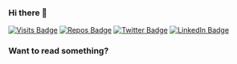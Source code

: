 ### Hi there 👋

[![Visits Badge](https://badges.pufler.dev/visits/kkYrusobad/kkYrusobad/)](https:nottunnellove.tk)
[![Repos Badge](https://badges.pufler.dev/repos/kkYrusobad)](https://github.com/kkYrusobad?tab=repositories)
[![Twitter Badge](https://img.shields.io/badge/Twitter-Profile-informational?style=flat&logo=twitter&logoColor=white&color=1CA2F1)](https://twitter.com/kkYrusobad)
[![LinkedIn Badge](https://img.shields.io/badge/LinkedIn-Profile-informational?style=flat&logo=linkedin&logoColor=white&color=0D76A8)](https://www.linkedin.com/in/kkYrusobad/)

### Want to read something?
<!-- BLOG-POST-LIST:START -->

<!-- BLOG-POST-LIST:END -->
